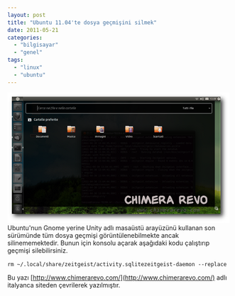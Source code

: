 ```yaml
---
layout: post
title: "Ubuntu 11.04'te dosya geçmişini silmek"
date: 2011-05-21
categories: 
  - "bilgisayar"
  - "genel"
tags: 
  - "linux"
  - "ubuntu"
---
```


[![](/images/cronologia-file-e-cartelle-unity.png "cronologia-file-e-cartelle-unity")](http://suatatan.wordpress.com/wp-content/uploads/2011/05/cronologia-file-e-cartelle-unity.png)  
Ubuntu'nun Gnome yerine Unity adlı masaüstü arayüzünü kullanan son sürümünde tüm dosya geçmişi görüntülenebilmekte ancak silinememektedir. Bunun için konsolu açarak aşağıdaki kodu çalıştırıp geçmişi silebilirsiniz.  

```
rm ~/.local/share/zeitgeist/activity.sqlitezeitgeist-daemon --replace
```

  
Bu yazı [http://www.chimerarevo.com/](http://www.chimerarevo.com/) adlı italyanca siteden çevrilerek yazılmıştır.
